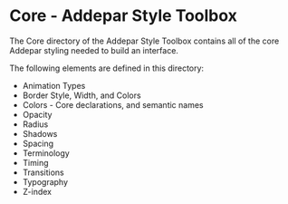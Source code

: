 # Core - Addepar Style Toolbox
The Core directory of the Addepar Style Toolbox contains all of the core Addepar styling needed to build an interface.

The following elements are defined in this directory:
- Animation Types
- Border Style, Width, and Colors
- Colors - Core declarations, and semantic names
- Opacity
- Radius
- Shadows
- Spacing
- Terminology
- Timing
- Transitions
- Typography
- Z-index
